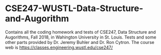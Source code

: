 # CSE247-WUSTL-Data-Structure-and-Augorithm
Contains all the coding homework and tests of CSE247, Data Structure and Augorithms, Fall 2018, in Wahington University in St. Louis. Tests and some other parts provided by Dr. Jeremy Buhler and Dr. Ron Cytron. The course web is https://classes.engineering.wustl.edu/cse247/
